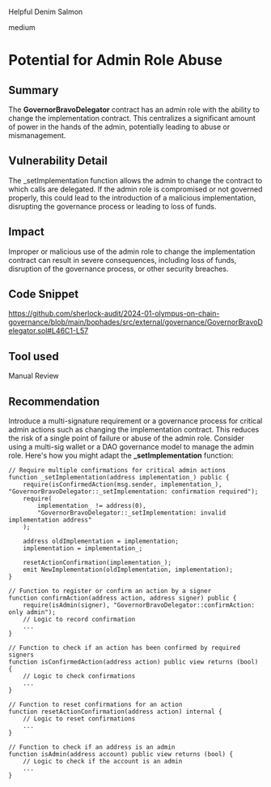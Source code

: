 Helpful Denim Salmon

medium

# Potential for Admin Role Abuse

## Summary
The **GovernorBravoDelegator** contract has an admin role with the ability to change the implementation contract. This centralizes a significant amount of power in the hands of the admin, potentially leading to abuse or mismanagement.
## Vulnerability Detail
The _setImplementation function allows the admin to change the contract to which calls are delegated. If the admin role is compromised or not governed properly, this could lead to the introduction of a malicious implementation, disrupting the governance process or leading to loss of funds.
## Impact
Improper or malicious use of the admin role to change the implementation contract can result in severe consequences, including loss of funds, disruption of the governance process, or other security breaches.
## Code Snippet
https://github.com/sherlock-audit/2024-01-olympus-on-chain-governance/blob/main/bophades/src/external/governance/GovernorBravoDelegator.sol#L46C1-L57

## Tool used

Manual Review

## Recommendation
Introduce a multi-signature requirement or a governance process for critical admin actions such as changing the implementation contract. This reduces the risk of a single point of failure or abuse of the admin role. Consider using a multi-sig wallet or a DAO governance model to manage the admin role. Here's how you might adapt the **_setImplementation** function:

```solidity
// Require multiple confirmations for critical admin actions
function _setImplementation(address implementation_) public {
    require(isConfirmedAction(msg.sender, implementation_), "GovernorBravoDelegator::_setImplementation: confirmation required");
    require(
        implementation_ != address(0),
        "GovernorBravoDelegator::_setImplementation: invalid implementation address"
    );

    address oldImplementation = implementation;
    implementation = implementation_;

    resetActionConfirmation(implementation_);
    emit NewImplementation(oldImplementation, implementation);
}

// Function to register or confirm an action by a signer
function confirmAction(address action, address signer) public {
    require(isAdmin(signer), "GovernorBravoDelegator::confirmAction: only admin");
    // Logic to record confirmation
    ...
}

// Function to check if an action has been confirmed by required signers
function isConfirmedAction(address action) public view returns (bool) {
    // Logic to check confirmations
    ...
}

// Function to reset confirmations for an action
function resetActionConfirmation(address action) internal {
    // Logic to reset confirmations
    ...
}

// Function to check if an address is an admin
function isAdmin(address account) public view returns (bool) {
    // Logic to check if the account is an admin
    ...
}
```
